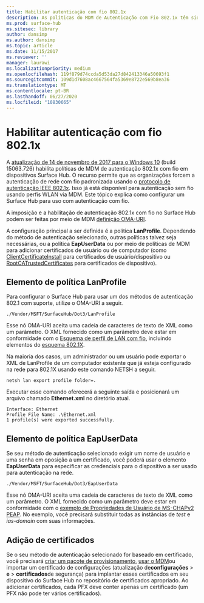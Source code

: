 ```yaml
---
title: Habilitar autenticação com fio 802.1x
description: As políticas do MDM de Autenticação com Fio 802.1x têm sido habilitadas em dispositivos Surface Hub.
ms.prod: surface-hub
ms.sitesec: library
author: dansimp
ms.author: dansimp
ms.topic: article
ms.date: 11/15/2017
ms.reviewer: ''
manager: laurawi
ms.localizationpriority: medium
ms.openlocfilehash: 119f879d74ccda5d53da27d842413346a50693f1
ms.sourcegitcommit: 109d1d7608ac4667564fa5369e8722e569b8ea36
ms.translationtype: MT
ms.contentlocale: pt-BR
ms.lasthandoff: 06/27/2020
ms.locfileid: "10830665"
---
```

# Habilitar autenticação com fio 802.1x

A [atualização de 14 de novembro de 2017 para o Windows 10](https://support.microsoft.com/help/4048954/windows-10-update-kb4048954) (build 15063.726) habilita políticas de MDM de autenticação 802.1x com fio em dispositivos Surface Hub. O recurso permite que as organizações forcem a autenticação de rede com fio padronizada usando o [protocolo de autenticação IEEE 802.1x](http://www.ieee802.org/1/pages/802.1x-2010.html). Isso já está disponível para autenticação sem fio usando perfis WLAN via MDM. Este tópico explica como configurar um Surface Hub para uso com autenticação com fio. 

A imposição e a habilitação de autenticação 802.1x com fio no Surface Hub podem ser feitas por meio de MDM [definição OMA-URI](https://docs.microsoft.com/intune-classic/deploy-use/windows-10-policy-settings-in-microsoft-intune#oma-uri-settings). 

A configuração principal a ser definida é a política **LanProfile**. Dependendo do método de autenticação selecionado, outras políticas talvez seja necessárias, ou a política **EapUserData** ou por meio de políticas de MDM para adicionar certificados de usuário ou de computador (como [ClientCertificateInstall](https://docs.microsoft.com/windows/client-management/mdm/clientcertificateinstall-csp) para certificados de usuário/dispositivo ou [RootCATrustedCertificates](https://docs.microsoft.com/windows/client-management/mdm/rootcacertificates-csp) para certificados de dispositivo). 

##  <a name="lanprofile-policy-element"></a>Elemento de política LanProfile

Para configurar o Surface Hub para usar um dos métodos de autenticação 802.1 com suporte, utilize o OMA-URI a seguir. 

```
./Vendor/MSFT/SurfaceHub/Dot3/LanProfile
```

Esse nó OMA-URI aceita uma cadeia de caracteres de texto de XML como um parâmetro. O XML fornecido como um parâmetro deve estar em conformidade com o [Esquema de perfil de LAN com fio](https://msdn.microsoft.com/library/cc233002.aspx), incluindo elementos do [esquema 802.1X](https://msdn.microsoft.com/library/cc233003.aspx). 

Na maioria dos casos, um administrador ou um usuário pode exportar o XML de LanProfile de um computador existente que já esteja configurado na rede para 802.1X usando este comando NETSH a seguir. 

```
netsh lan export profile folder=.
```

Executar esse comando oferecerá a seguinte saída e posicionará um arquivo chamado **Ethernet.xml** no diretório atual. 

```
Interface: Ethernet
Profile File Name: .\Ethernet.xml
1 profile(s) were exported successfully.
```

##  <a name="eapuserdata-policy-element"></a>Elemento de política EapUserData

Se seu método de autenticação selecionado exigir um nome de usuário e uma senha em oposição a um certificado, você poderá usar o elemento **EapUserData** para especificar as credenciais para o dispositivo a ser usado para autenticação na rede. 

```
./Vendor/MSFT/SurfaceHub/Dot3/EapUserData 
```

Esse nó OMA-URI aceita uma cadeia de caracteres de texto de XML como um parâmetro. O XML fornecido como um parâmetro deve estar em conformidade com o [exemplo de Propriedades de Usuário de MS-CHAPv2 PEAP](https://msdn.microsoft.com/library/windows/desktop/bb891979). No exemplo, você precisará substituir todas as instâncias de *test* e *ias-domain* com suas informações.



##  <a name="adding-certificates"></a>Adição de certificados

Se o seu método de autenticação selecionado for baseado em certificado, você precisará [criar um pacote de provisionamento](provisioning-packages-for-surface-hub.md), [usar o MDM](https://docs.microsoft.com/windows/client-management/mdm/clientcertificateinstall-csp)ou importar um certificado de configurações (atualização de**configurações**  >  **e**  >  **certificados**de segurança) para implantar esses certificados em seu dispositivo do Surface Hub no repositório de certificados apropriado. Ao adicionar certificados, cada PFX deve conter apenas um certificado (um PFX não pode ter vários certificados).

